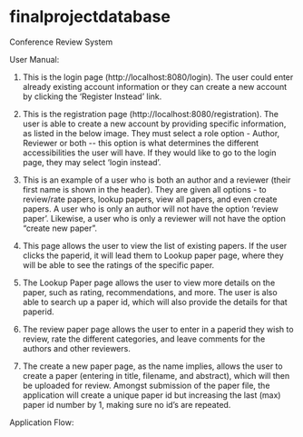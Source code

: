 # finalprojectdatabase
Conference Review System 

User Manual:

1.	This is the login page (http://localhost:8080/login).
The user could enter already existing account information or they can create a new account by clicking the ‘Register Instead’ link. 
           


2.	This is the registration page (http://localhost:8080/registration). 
The user is able to create a new account by providing specific  information, as listed in the below image. They must select a role option - Author, Reviewer or both -- this option is what determines the different accessibilities the user will have. If they would like to go to the login page, they may select ‘login instead’.
            


3.	This is an example of a user who is both an author and a reviewer (their first name is shown in the header).
They are given all options - to review/rate papers, lookup papers, view all papers, and even create papers. A user who is only an author will not have the option ‘review paper’. Likewise, a user who is only a reviewer will not have the option “create new paper”.
 

4.	This page allows the user to view the list of existing papers. 
If the user clicks the paperid, it will lead them to Lookup paper page, where they will be able to see the ratings of the specific paper.   
 



5.	The Lookup Paper page allows the user to view more details on the paper, such as rating, recommendations, and more. 
The user is also able to search up a paper id, which will also provide the details for that paperid. 
          
 
6.	The review paper page allows the user to enter in a paperid they wish to review, rate the different categories, and leave comments for the authors and other reviewers. 
            



7.	The create a new paper page, as the name implies, allows the user to create a paper (entering in title, filename, and abstract), which will then be uploaded for review.
Amongst submission of the paper file, the application will create a unique paper id but increasing the last (max) paper id number by 1, making sure no id’s are repeated. 
             



Application Flow: 
 

